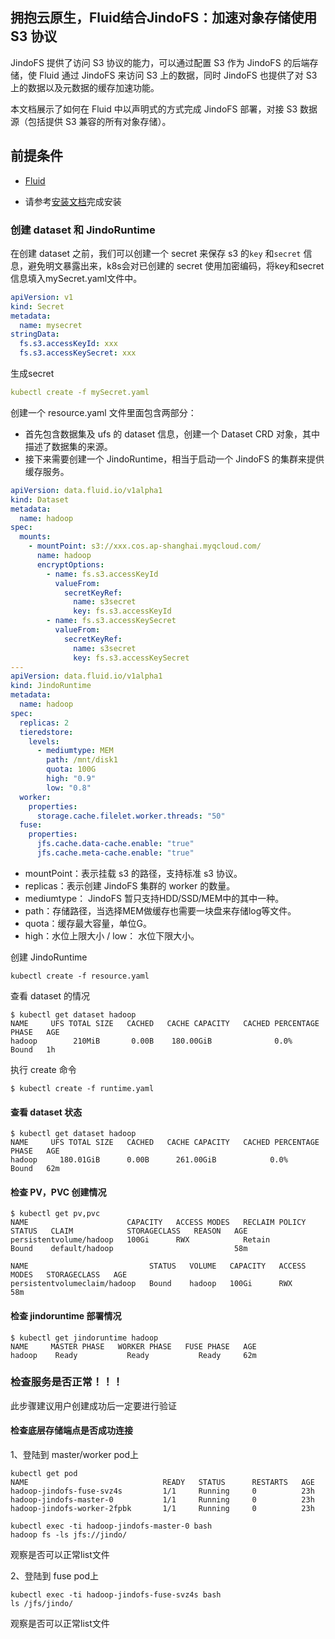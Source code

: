 ## 拥抱云原生，Fluid结合JindoFS：加速对象存储使用 S3 协议


JindoFS 提供了访问 S3 协议的能力，可以通过配置 S3 作为 JindoFS 的后端存储，使 Fluid 通过 JindoFS 来访问 S3 上的数据，同时 JindoFS 也提供了对 S3 上的数据以及元数据的缓存加速功能。


本文档展示了如何在 Fluid 中以声明式的方式完成 JindoFS 部署，对接 S3 数据源（包括提供 S3 兼容的所有对象存储）。


## 前提条件


- [Fluid](https://github.com/fluid-cloudnative/fluid)

- 请参考[安装文档](./jindo_fluid_install.md)完成安装


### 创建 dataset 和 JindoRuntime


在创建 dataset 之前，我们可以创建一个 secret 来保存 s3 的`key` 和`secret` 信息，避免明文暴露出来，k8s会对已创建的 secret 使用加密编码，将key和secret信息填入mySecret.yaml文件中。


```yaml
apiVersion: v1
kind: Secret
metadata:
  name: mysecret
stringData:
  fs.s3.accessKeyId: xxx
  fs.s3.accessKeySecret: xxx
```


生成secret


```yaml
kubectl create -f mySecret.yaml
```


创建一个 resource.yaml 文件里面包含两部分：


- 首先包含数据集及 ufs 的 dataset 信息，创建一个 Dataset CRD 对象，其中描述了数据集的来源。
- 接下来需要创建一个 JindoRuntime，相当于启动一个 JindoFS 的集群来提供缓存服务。



```yaml
apiVersion: data.fluid.io/v1alpha1
kind: Dataset
metadata:
  name: hadoop
spec:
  mounts:
    - mountPoint: s3://xxx.cos.ap-shanghai.myqcloud.com/
      name: hadoop
      encryptOptions:
        - name: fs.s3.accessKeyId
          valueFrom:
            secretKeyRef:
              name: s3secret
              key: fs.s3.accessKeyId
        - name: fs.s3.accessKeySecret
          valueFrom:
            secretKeyRef:
              name: s3secret
              key: fs.s3.accessKeySecret
---
apiVersion: data.fluid.io/v1alpha1
kind: JindoRuntime
metadata:
  name: hadoop
spec:
  replicas: 2
  tieredstore:
    levels:
      - mediumtype: MEM
        path: /mnt/disk1
        quota: 100G
        high: "0.9"
        low: "0.8"
  worker:
    properties:
      storage.cache.filelet.worker.threads: "50"
  fuse:
    properties:
      jfs.cache.data-cache.enable: "true"
      jfs.cache.meta-cache.enable: "true"
```


- mountPoint：表示挂载 s3 的路径，支持标准 s3 协议。
- replicas：表示创建 JindoFS 集群的 worker 的数量。
- mediumtype： JindoFS 暂只支持HDD/SSD/MEM中的其中一种。
- path：存储路径，当选择MEM做缓存也需要一块盘来存储log等文件。
- quota：缓存最大容量，单位G。
- high：水位上限大小 / low： 水位下限大小。



创建 JindoRuntime


```shell
kubectl create -f resource.yaml
```


查看 dataset 的情况


```shell
$ kubectl get dataset hadoop
NAME     UFS TOTAL SIZE   CACHED   CACHE CAPACITY   CACHED PERCENTAGE   PHASE   AGE
hadoop        210MiB       0.00B    180.00GiB              0.0%          Bound   1h
```


执行 create 命令


```shell
$ kubectl create -f runtime.yaml
```


#### 查看 dataset 状态


```shell
$ kubectl get dataset hadoop
NAME     UFS TOTAL SIZE   CACHED   CACHE CAPACITY   CACHED PERCENTAGE   PHASE   AGE
hadoop     180.01GiB      0.00B      261.00GiB            0.0%          Bound   62m
```


#### 检查 PV，PVC 创建情况


```shell
$ kubectl get pv,pvc
NAME                      CAPACITY   ACCESS MODES   RECLAIM POLICY   STATUS   CLAIM            STORAGECLASS   REASON   AGE
persistentvolume/hadoop   100Gi      RWX            Retain           Bound    default/hadoop                           58m

NAME                           STATUS   VOLUME   CAPACITY   ACCESS MODES   STORAGECLASS   AGE
persistentvolumeclaim/hadoop   Bound    hadoop   100Gi      RWX                           58m
```


#### 检查 jindoruntime 部署情况


```shell
$ kubectl get jindoruntime hadoop
NAME     MASTER PHASE   WORKER PHASE   FUSE PHASE   AGE
hadoop    Ready           Ready           Ready     62m
```

### 检查服务是否正常！！！
此步骤建议用户创建成功后一定要进行验证

#### 检查底层存储端点是否成功连接
1、登陆到 master/worker pod上
```shell
kubectl get pod
NAME                              READY   STATUS      RESTARTS   AGE
hadoop-jindofs-fuse-svz4s         1/1     Running     0          23h
hadoop-jindofs-master-0           1/1     Running     0          23h
hadoop-jindofs-worker-2fpbk       1/1     Running     0          23h
```
```shell
kubectl exec -ti hadoop-jindofs-master-0 bash
hadoop fs -ls jfs://jindo/
```
观察是否可以正常list文件

2、登陆到 fuse pod上
```shell
kubectl exec -ti hadoop-jindofs-fuse-svz4s bash
ls /jfs/jindo/
```
观察是否可以正常list文件








